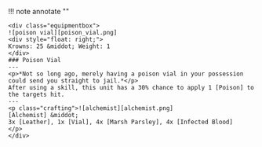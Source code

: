 !!! note annotate ""

    <div class="equipmentbox">
    ![poison vial][poison_vial.png]
    <div style="float: right;">
    Krowns: 25 &middot; Weight: 1
    </div>
    ### Poison Vial
    ---
    <p>*Not so long ago, merely having a poison vial in your possession could send you straight to jail.*</p>
    After using a skill, this unit has a 30% chance to apply 1 [Poison] to the targets hit.
    ---
    <p class="crafting">![alchemist][alchemist.png] 
    [Alchemist] &middot; 
    3x [Leather], 1x [Vial], 4x [Marsh Parsley], 4x [Infected Blood]
    </p>
    </div>
